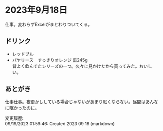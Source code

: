 # 2023年9月18日

仕事。変わらずExcelがまとわりついてくる。

## ドリンク

- レッドブル
- バヤリース　すっきりオレンジ 缶245g  
昔よく飲んでたシリーズの一つ。久々に見かけたから買ってみた。おいしい。

## あとがき

仕事仕事。夜更かししている場合じゃないがあまり眠くならない。昼間はあんなに眠かったのに。

変更履歴:  
09/19/2023 01:59:46: Created 2023 09 18 (markdown)  
